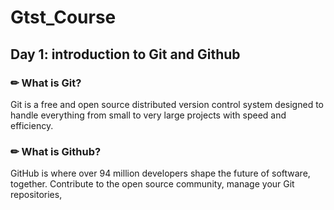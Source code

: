 # Gtst_Course

## Day 1: introduction to Git and Github

### ✏ What is Git?

Git is a free and open source distributed version control system designed to handle everything from small to very large projects with speed and efficiency.

### ✏ What is Github?

GitHub is where over 94 million developers shape the future of software, together. Contribute to the open source community, manage your Git repositories, 
